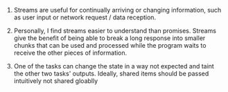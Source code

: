 1. Streams are useful for continually arriving or changing information, such as user input or network request / data reception.

2. Personally, I find streams easier to understand than promises. Streams give the benefit of being able to break a long response into smaller chunks that can be used and processed while the program waits to receive the other pieces of information. 

3. One of the tasks can change the state in a way not expected and taint the other two tasks' outputs. Ideally, shared items should be passed intuitively not shared gloablly